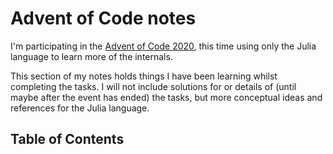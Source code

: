 # Advent of Code notes 

I'm participating in the [Advent of Code 2020](https://adventofcode.com/), this time using only the Julia language to learn more of the internals. 

This section of my notes holds things I have been learning whilst completing the tasks. I will not include solutions for or details of (until maybe after the event has ended) the tasks, but more conceptual ideas and references for the Julia language.

<!--BEGIN TOC-->
## Table of Contents

<!--END TOC-->